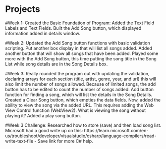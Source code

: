 # Projects
<p>#Week 1: Created the Basic Foundation of Program: Added the Text Field Labels and Text Fields. Built the Add Song button, which displayed information added in details window.</p>
<p>#Week 2: Updated the Add Song button functions with basic validation scripting. Put another box display in that will list all songs added. Added another button that will show all songs that have been added. Played some more with the Add Song button, this time putting the song title in the Song List while song details are in the Song Details box. </p>
<p>#Week 3: Really rounded the program out with updating the validation, declaring arrays for each section (title, artist, genre, year, and url) this will also limit the number of songs allowed. Because of limited songs, the add button has to be edited to count the number of songs added. Add button function for finding a song, which will list the details in the Song Details. Created a Clear Song button, which empties the data fields. Now, added the ability to view the song via the added URL. This requires adding the Web View Control function (WebView2). What is viewing the song without playing it? Added a play song button.</p>
 <p>#Week 3 Challenge: Researched how to store (save) and then load song list. Microsoft had a good write up on this: https://learn.microsoft.com/en-us/troubleshoot/developer/visualstudio/csharp/language-compilers/read-write-text-file - Save link for more C# help.</p>
